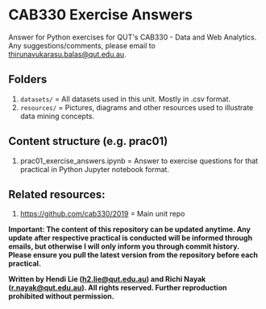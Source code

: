 # CAB330 Exercise Answers
Answer for Python exercises for QUT\'s CAB330 - Data and Web Analytics. Any suggestions/comments, please email to thirunavukarasu.balas@qut.edu.au.

## Folders
1. `datasets/` = All datasets used in this unit. Mostly in .csv format.
2. `resources/` = Pictures, diagrams and other resources used to illustrate data mining concepts.

## Content structure (e.g. prac01)
1. prac01_exercise_answers.ipynb = Answer to exercise questions for that practical in Python Jupyter notebook format.

## Related resources:
1. https://github.com/cab330/2019 = Main unit repo

**Important: The content of this repository can be updated anytime. Any update after respective practical is conducted will be informed through emails, but otherwise I will only inform you through commit history. Please ensure you pull the latest version from the repository before each practical.**

**Written by Hendi Lie (h2.lie@qut.edu.au) and Richi Nayak (r.nayak@qut.edu.au). All rights reserved. Further reproduction prohibited without permission.**
